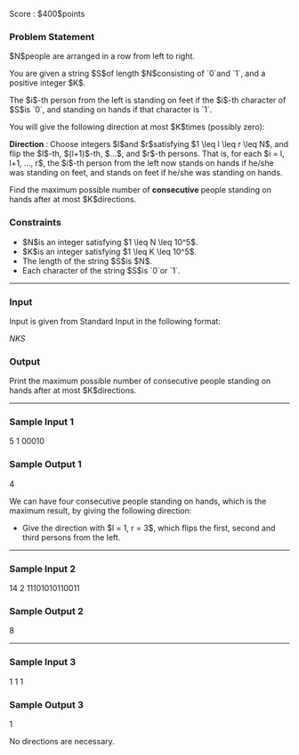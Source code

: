 
<div>

<span>

<span>

<p>
Score : $400$points
</p>

<div>

<section>

### **Problem Statement**

<p>
$N$people are arranged in a row from left to right.
</p>

<p>
You are given a string $S$of length $N$consisting of `0`and `1`, and a positive integer $K$.
</p>

<p>
The $i$-th person from the left is standing on feet if the $i$-th character of $S$is `0`, and standing on hands if that character is `1`.
</p>

<p>
You will give the following direction at most $K$times (possibly zero):
</p>

<p>

<strong>
Direction
</strong>
: Choose integers $l$and $r$satisfying $1 \leq l \leq r \leq N$, and flip the $l$-th, $(l+1)$-th, $...$, and $r$-th persons. That is, for each $i = l, l+1, ..., r$, the $i$-th person from the left now stands on hands if he/she was standing on feet, and stands on feet if he/she was standing on hands.
</p>

<p>
Find the maximum possible number of 
<strong>
consecutive
</strong>
people standing on hands after at most $K$directions.
</p>

</section>

</div>

<div>

<section>

### **Constraints**

<ul>

<li>
$N$is an integer satisfying $1 \leq N \leq 10^5$.
</li>

<li>
$K$is an integer satisfying $1 \leq K \leq 10^5$.
</li>

<li>
The length of the string $S$is $N$.
</li>

<li>
Each character of the string $S$is `0`or `1`.
</li>

</ul>

</section>

</div>

---

<div>

<div>

<section>

### **Input**

<p>
Input is given from Standard Input in the following format:
</p>

<div>

$N$$K$$S$
</div>

</section>

</div>

<div>

<section>

### **Output**

<p>
Print the maximum possible number of consecutive people standing on hands after at most $K$directions.
</p>

</section>

</div>

</div>

---

<div>

<section>

### **Sample Input 1**

<div>

5 1
00010

</div>

</section>

</div>

<div>

<section>

### **Sample Output 1**

<div>

4

</div>

<p>
We can have four consecutive people standing on hands, which is the maximum result, by giving the following direction:
</p>

<ul>

<li>
Give the direction with $l = 1, r = 3$, which flips the first, second and third persons from the left.
</li>

</ul>

</section>

</div>

---

<div>

<section>

### **Sample Input 2**

<div>

14 2
11101010110011

</div>

</section>

</div>

<div>

<section>

### **Sample Output 2**

<div>

8

</div>

</section>

</div>

---

<div>

<section>

### **Sample Input 3**

<div>

1 1
1

</div>

</section>

</div>

<div>

<section>

### **Sample Output 3**

<div>

1

</div>

<p>
No directions are necessary.
</p>

</section>

</div>

</span>

</span>

</div>
